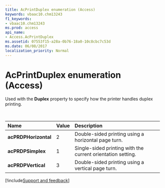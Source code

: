 ```yaml
---
title: AcPrintDuplex enumeration (Access)
keywords: vbaac10.chm13243
f1_keywords:
- vbaac10.chm13243
ms.prod: access
api_name:
- Access.AcPrintDuplex
ms.assetid: 07553f15-a28a-0b76-18a0-10c8cbc7c53d
ms.date: 06/08/2017
localization_priority: Normal
---
```



# AcPrintDuplex enumeration (Access)

Used with the **Duplex** property to specify how the printer handles duplex printing.

<br/>

|Name|Value|Description|
|:-----|:-----|:-----|
|**acPRDPHorizontal**|2|Double-sided printing using a horizontal page turn.|
|**acPRDPSimplex**|1|Single-sided printing with the current orientation setting.|
|**acPRDPVertical**|3|Double-sided printing using a vertical page turn.|

[!include[Support and feedback](~/includes/feedback-boilerplate.md)]